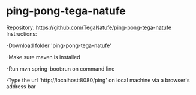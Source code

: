 # ping-pong-tega-natufe
Repository: https://github.com/TegaNatufe/ping-pong-tega-natufe
Instructions:

-Download folder 'ping-pong-tega-natufe'

-Make sure maven is installed

-Run mvn spring-boot:run on command line

-Type the url 'http://localhost:8080/ping' on local machine via a browser's address bar

